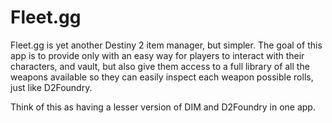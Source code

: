 # Fleet.gg

Fleet.gg is yet another Destiny 2 item manager, but simpler.
The goal of this app is to provide only with an easy way for players to interact with their characters, and vault, but also give them access to a full library of all the weapons available so they can easily inspect each weapon possible rolls, just like D2Foundry.

Think of this as having a lesser version of DIM and D2Foundry in one app.
